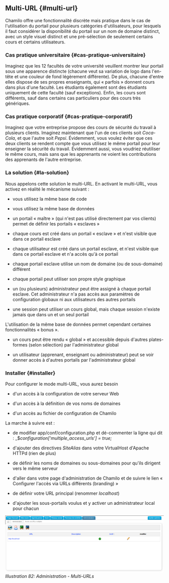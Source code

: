 ## Multi-URL {#multi-url}

Chamilo offre une fonctionnalité discrète mais pratique dans le cas de l&#039;utilisation du portail pour plusieurs catégories d&#039;utilisateurs, pour lesquels il faut considérer la disponibilité du portail sur un nom de domaine distinct, avec un style visuel distinct et une pré-sélection de seulement certains cours et certains utilisateurs.

### Cas pratique universitaire {#cas-pratique-universitaire}

Imaginez que les 12 facultés de votre université veuillent montrer leur portail sous une apparence distincte (chacune veut sa variation de logo dans l&#039;en-tête et une couleur de fond légèrement différente). De plus, chacune d&#039;entre elles dispose de ses propres enseignants, qui « parfois » donnent cours dans plus d&#039;une faculté. Les étudiants également sont des étudiants uniquement de cette faculté (sauf exceptions). Enfin, les cours sont différents, sauf dans certains cas particuliers pour des cours très génériques.

### Cas pratique corporatif {#cas-pratique-corporatif}

Imaginez que votre entreprise propose des cours de sécurité du travail à plusieurs clients. Imaginez maintenant que l&#039;un de ces clients soit _Coca-Cola_, et que l&#039;autre soit _Pepsi_. Évidemment, vous voulez éviter que ces deux clients se rendent compte que vous utilisez le même portail pour leur enseigner la sécurité du travail. Évidemment aussi, vous voudriez réutiliser le même cours, mais sans que les apprenants ne voient les contributions des apprenants de l&#039;autre entreprise.

### La solution {#la-solution}

Nous appelons cette solution le multi-URL. En activant le multi-URL, vous activez en réalité le mécanisme suivant :

*   vous utilisez la même base de code

*   vous utilisez la même base de données

*   un portail « maître » (qui n&#039;est pas utilisé directement par vos clients) permet de définir les portails « esclaves »

*   chaque cours est créé dans un portail « esclave » et n&#039;est visible que dans ce portail esclave

*   chaque utilisateur est créé dans un portail esclave, et n&#039;est visible que dans ce portail esclave et n&#039;a accès qu&#039;à ce portail

*   chaque portail esclave utilise un nom de domaine (ou de sous-domaine) différent

*   chaque portail peut utiliser son propre style graphique

*   un (ou plusieurs) administrateur peut être assigné à chaque portail esclave. Cet administrateur n&#039;a pas accès aux paramètres de configuration globaux ni aux utilisateurs des autres portails

*   une session peut utiliser un cours global, mais chaque session n&#039;existe jamais que dans un et un seul portail

L&#039;utilisation de la même base de données permet cependant certaines fonctionnalités « bonus ».

*   un cours peut être rendu « global » et accessible depuis d&#039;autres plates-formes (selon sélection) par l&#039;administrateur global

*   un utilisateur (apprenant, enseignant ou administrateur) peut se voir donner accès à d&#039;autres portails par l&#039;administrateur global

### Installer {#installer}

Pour configurer le mode multi-URL, vous aurez besoin

*   d&#039;un accès à la configuration de votre serveur Web

*   d&#039;un accès à la définition de vos noms de domaines

*   d&#039;un accès au fichier de configuration de Chamilo

La marche à suivre est :

*   de modifier app/conf/configuration.php et dé-commenter la ligne qui dit : _$_configuration[&#039;multiple_access_urls&#039;] = true;_

*   d&#039;ajouter des directives _SiteAlias_ dans votre VirtualHost d&#039;Apache HTTPd (rien de plus)

*   de définir les noms de domaines ou sous-domaines pour qu&#039;ils dirigent vers le même serveur

*   d&#039;aller dans votre page d&#039;administration de Chamilo et de suivre le lien « Configurer l&#039;accès via URLs différents (branding) »

*   de définir votre URL principal (renommer _localhost_)

*   d&#039;ajouter les sous-portails voulus et y activer un administrateur local pour chacun

![](../assets/graficos97.png)*Illustration 82: Administration - Multi-URLs*